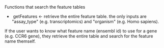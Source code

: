 Functions that search the feature tables

-  getFeatures <- retrieve the entire feature table. the only inputs are "assay_type" (e.g. transcriptomics) and "organism" (e.g. Homo sapiens).

If the user wants to know what feature name (ensembl id) to use for a gene (e.g. CCR6 gene), they retrieve the entire table and search for the feature name themself.
